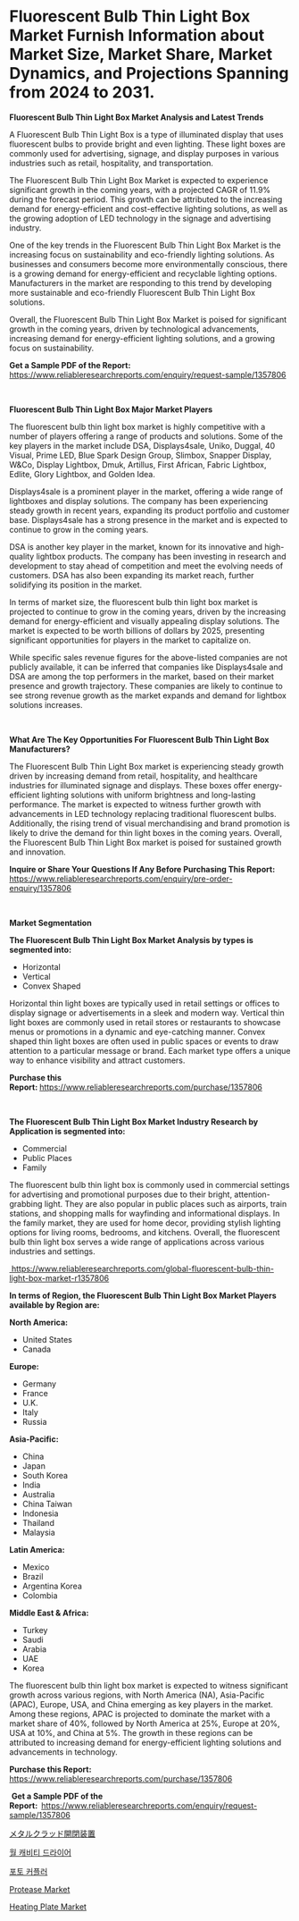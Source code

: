 <p><h1>Fluorescent Bulb Thin Light Box Market Furnish Information about Market Size, Market Share, Market Dynamics, and Projections Spanning from 2024 to 2031.</h1></p><p><strong>Fluorescent Bulb Thin Light Box Market Analysis and Latest Trends</strong></p>
<p><p>A Fluorescent Bulb Thin Light Box is a type of illuminated display that uses fluorescent bulbs to provide bright and even lighting. These light boxes are commonly used for advertising, signage, and display purposes in various industries such as retail, hospitality, and transportation.</p><p>The Fluorescent Bulb Thin Light Box Market is expected to experience significant growth in the coming years, with a projected CAGR of 11.9% during the forecast period. This growth can be attributed to the increasing demand for energy-efficient and cost-effective lighting solutions, as well as the growing adoption of LED technology in the signage and advertising industry.</p><p>One of the key trends in the Fluorescent Bulb Thin Light Box Market is the increasing focus on sustainability and eco-friendly lighting solutions. As businesses and consumers become more environmentally conscious, there is a growing demand for energy-efficient and recyclable lighting options. Manufacturers in the market are responding to this trend by developing more sustainable and eco-friendly Fluorescent Bulb Thin Light Box solutions.</p><p>Overall, the Fluorescent Bulb Thin Light Box Market is poised for significant growth in the coming years, driven by technological advancements, increasing demand for energy-efficient lighting solutions, and a growing focus on sustainability.</p></p>
<p><strong>Get a Sample PDF of the Report:&nbsp;</strong> <a href="https://www.reliableresearchreports.com/enquiry/request-sample/1357806">https://www.reliableresearchreports.com/enquiry/request-sample/1357806</a></p>
<p>&nbsp;</p>
<p><strong>Fluorescent Bulb Thin Light Box Major Market Players</strong></p>
<p><p>The fluorescent bulb thin light box market is highly competitive with a number of players offering a range of products and solutions. Some of the key players in the market include DSA, Displays4sale, Uniko, Duggal, 40 Visual, Prime LED, Blue Spark Design Group, Slimbox, Snapper Display, W&Co, Display Lightbox, Dmuk, Artillus, First African, Fabric Lightbox, Edlite, Glory Lightbox, and Golden Idea.</p><p>Displays4sale is a prominent player in the market, offering a wide range of lightboxes and display solutions. The company has been experiencing steady growth in recent years, expanding its product portfolio and customer base. Displays4sale has a strong presence in the market and is expected to continue to grow in the coming years.</p><p>DSA is another key player in the market, known for its innovative and high-quality lightbox products. The company has been investing in research and development to stay ahead of competition and meet the evolving needs of customers. DSA has also been expanding its market reach, further solidifying its position in the market.</p><p>In terms of market size, the fluorescent bulb thin light box market is projected to continue to grow in the coming years, driven by the increasing demand for energy-efficient and visually appealing display solutions. The market is expected to be worth billions of dollars by 2025, presenting significant opportunities for players in the market to capitalize on.</p><p>While specific sales revenue figures for the above-listed companies are not publicly available, it can be inferred that companies like Displays4sale and DSA are among the top performers in the market, based on their market presence and growth trajectory. These companies are likely to continue to see strong revenue growth as the market expands and demand for lightbox solutions increases.</p></p>
<p>&nbsp;</p>
<p><strong>What Are The Key Opportunities For Fluorescent Bulb Thin Light Box Manufacturers?</strong></p>
<p><p>The Fluorescent Bulb Thin Light Box market is experiencing steady growth driven by increasing demand from retail, hospitality, and healthcare industries for illuminated signage and displays. These boxes offer energy-efficient lighting solutions with uniform brightness and long-lasting performance. The market is expected to witness further growth with advancements in LED technology replacing traditional fluorescent bulbs. Additionally, the rising trend of visual merchandising and brand promotion is likely to drive the demand for thin light boxes in the coming years. Overall, the Fluorescent Bulb Thin Light Box market is poised for sustained growth and innovation.</p></p>
<p><strong>Inquire or Share Your Questions If Any Before Purchasing This Report:</strong> <a href="https://www.reliableresearchreports.com/enquiry/pre-order-enquiry/1357806">https://www.reliableresearchreports.com/enquiry/pre-order-enquiry/1357806</a></p>
<p>&nbsp;</p>
<p><strong>Market Segmentation</strong></p>
<p><strong>The Fluorescent Bulb Thin Light Box Market Analysis by types is segmented into:</strong></p>
<p><ul><li>Horizontal</li><li>Vertical</li><li>Convex Shaped</li></ul></p>
<p><p>Horizontal thin light boxes are typically used in retail settings or offices to display signage or advertisements in a sleek and modern way. Vertical thin light boxes are commonly used in retail stores or restaurants to showcase menus or promotions in a dynamic and eye-catching manner. Convex shaped thin light boxes are often used in public spaces or events to draw attention to a particular message or brand. Each market type offers a unique way to enhance visibility and attract customers.</p></p>
<p><strong>Purchase this Report:&nbsp;</strong><a href="https://www.reliableresearchreports.com/purchase/1357806">https://www.reliableresearchreports.com/purchase/1357806</a></p>
<p>&nbsp;</p>
<p><strong>The Fluorescent Bulb Thin Light Box Market Industry Research by Application is segmented into:</strong></p>
<p><ul><li>Commercial</li><li>Public Places</li><li>Family</li></ul></p>
<p><p>The fluorescent bulb thin light box is commonly used in commercial settings for advertising and promotional purposes due to their bright, attention-grabbing light. They are also popular in public places such as airports, train stations, and shopping malls for wayfinding and informational displays. In the family market, they are used for home decor, providing stylish lighting options for living rooms, bedrooms, and kitchens. Overall, the fluorescent bulb thin light box serves a wide range of applications across various industries and settings.</p></p>
<p><a href="https://www.reliableresearchreports.com/global-fluorescent-bulb-thin-light-box-market-r1357806">&nbsp;https://www.reliableresearchreports.com/global-fluorescent-bulb-thin-light-box-market-r1357806</a></p>
<p><strong>In terms of Region, the Fluorescent Bulb Thin Light Box Market Players available by Region are:</strong></p>
<p>
    <p> <strong> North America: </strong>
        <ul>
            <li>United States</li>
            <li>Canada</li>
        </ul>
        </p> 
    <p> <strong> Europe: </strong>
        <ul>
            <li>Germany</li>
            <li>France</li>
            <li>U.K.</li>
            <li>Italy</li>
            <li>Russia</li>
        </ul>
        </p> 
    <p> <strong> Asia-Pacific: </strong>
        <ul>
            <li>China</li>
            <li>Japan</li>
            <li>South Korea</li>
            <li>India</li>
            <li>Australia</li>
            <li>China Taiwan</li>
            <li>Indonesia</li>
            <li>Thailand</li>
            <li>Malaysia</li>
        </ul>
        </p> 
    <p> <strong> Latin America: </strong>
        <ul>
            <li>Mexico</li>
            <li>Brazil</li>
            <li>Argentina Korea</li>
            <li>Colombia</li>
        </ul>
        </p> 
    <p> <strong> Middle East & Africa: </strong>
        <ul>
            <li>Turkey</li>
            <li>Saudi</li>
            <li>Arabia</li>
            <li>UAE</li>
            <li>Korea</li>
        </ul>
    </p>
    </p>
<p><p>The fluorescent bulb thin light box market is expected to witness significant growth across various regions, with North America (NA), Asia-Pacific (APAC), Europe, USA, and China emerging as key players in the market. Among these regions, APAC is projected to dominate the market with a market share of 40%, followed by North America at 25%, Europe at 20%, USA at 10%, and China at 5%. The growth in these regions can be attributed to increasing demand for energy-efficient lighting solutions and advancements in technology.</p></p>
<p><strong>Purchase this Report: </strong><a href="https://www.reliableresearchreports.com/purchase/1357806">https://www.reliableresearchreports.com/purchase/1357806</a></p>
<p>&nbsp;<strong>Get a Sample PDF of the Report:&nbsp;&nbsp;</strong><a href="https://www.reliableresearchreports.com/enquiry/request-sample/1357806">https://www.reliableresearchreports.com/enquiry/request-sample/1357806</a></p>
<p><strong></strong></p>
<p><p><a href="https://medium.com/@hazelnutt83/%E9%87%91%E5%B1%9E%E8%A2%AB%E8%A6%86%E3%82%B9%E3%82%A4%E3%83%83%E3%83%81%E3%82%AE%E3%82%A2%E5%B8%82%E5%A0%B4-%E5%B8%82%E5%A0%B4cagr-%E5%B8%82%E5%A0%B4%E5%8B%95%E5%90%91-%E6%88%90%E9%95%B7%E6%88%A6%E7%95%A5%E3%81%AB%E9%96%A2%E3%81%99%E3%82%8B%E6%B4%9E%E5%AF%9F-a382fac994ea">メタルクラッド開閉装置</a></p><p><a href="https://medium.com/@earlfeffersj/%EB%B2%BD-%EB%8F%99%EA%B5%B4-%EA%B1%B4%EC%A1%B0%EA%B8%B0-%EC%8B%9C%EC%9E%A5%EC%9D%80-%EC%8B%9C%EC%9E%A5-%EC%A0%90%EC%9C%A0%EC%9C%A8-%EC%8B%9C%EC%9E%A5-%EB%8F%99%ED%96%A5-%EB%B0%8F-%EC%8B%9C%EC%9E%A5-%EC%84%B1%EC%9E%A5%EC%97%90-%EA%B4%80%ED%95%9C-%EC%A0%95%EB%B3%B4%EB%A5%BC-%EC%A0%9C%EA%B3%B5%ED%95%A9%EB%8B%88%EB%8B%A4-80d48533069f">월 캐비티 드라이어</a></p><p><a href="https://medium.com/@lucianmaluan2022/%ED%8F%AC%ED%86%A0-%EC%BB%A4%ED%94%8C%EB%9F%AC-%EC%8B%9C%EC%9E%A5-%EA%B7%9C%EB%AA%A8-%EB%B0%8F-%EC%8B%9C%EC%9E%A5-%EB%8F%99%ED%96%A5-%EC%99%84%EB%B2%BD%ED%95%9C-%EC%82%B0%EC%97%85-%EA%B0%9C%EC%9A%94-2024%EB%85%84-2031%EB%85%84-e5ba7277c695">포토 커플러</a></p><p><a href="https://issuu.com/reportprime-2/docs/protease-market-size-2030.pptx">Protease Market</a></p><p><a href="https://www.linkedin.com/pulse/heating-plate-market-outlook-industry-overview-forecast-2024-0xese?trackingId=xU6Y8O5%2B%2BGQHKWtDcE9%2Bhg%3D%3D">Heating Plate Market</a></p></p>